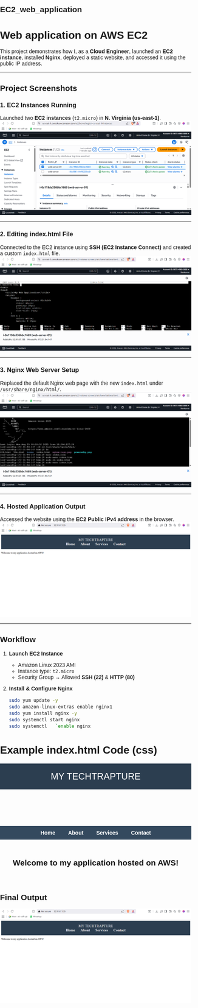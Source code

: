 ## EC2_web_application


#  Web application on AWS EC2  

This project demonstrates how I, as a **Cloud Engineer**, launched an **EC2 instance**, installed **Nginx**, deployed a static website, and accessed it using the public IP address.  

---

##  Project Screenshots  

### 1. EC2 Instances Running  
Launched two **EC2 instances** (`t2.micro`) in **N. Virginia (us-east-1)**.  
![EC2 Instances](images/ec2_instance.png)  

---

### 2. Editing index.html File  
Connected to the EC2 instance using **SSH (EC2 Instance Connect)** and created a custom `index.html` file.  
![Editing HTML File](images/index.html_for_web_application.png)  

---

### 3. Nginx Web Server Setup  
Replaced the default Nginx web page with the new `index.html` under `/usr/share/nginx/html/`.  
![Nginx Setup](images/nginx.code.png)  

---

### 4. Hosted Application Output  
Accessed the website using the **EC2 Public IPv4 address** in the browser.  
![Hosted Website](images/Output_web_application.png)  

---

##  Workflow  

1. **Launch EC2 Instance**  
   - Amazon Linux 2023 AMI  
   - Instance type: `t2.micro`  
   - Security Group → Allowed **SSH (22)** & **HTTP (80)**  

2. **Install & Configure Nginx**  
   ```bash
   sudo yum update -y
   sudo amazon-linux-extras enable nginx1
   sudo yum install nginx -y
   sudo systemctl start nginx
   sudo systemctl   `enable nginx

# Example index.html Code (css)

<!DOCTYPE html>
<html>
<head>
    <title>MY TECHTRAPTURE</title>
    <style>
        body {
            font-family: Arial, sans-serif;
            margin: 0;
            padding: 0;
        }
        header {
            background-color: #2c3e50;
            color: white;
            padding: 20px;
            text-align: center;
            font-size: 24px;
        }
        nav {
            text-align: center;
            background: #34495e;
            padding: 10px;
        }
        nav a {
            color: white;
            margin: 0 15px;
            text-decoration: none;
            font-weight: bold;
        }
        section {
            padding: 20px;
            text-align: center;
        }
    </style>
</head>
<body>
    <header>
        MY TECHTRAPTURE
    </header>
    <nav>
        <a href="#">Home</a>
        <a href="#">About</a>
        <a href="#">Services</a>
        <a href="#">Contact</a>
    </nav>
    <section>
        <h2>Welcome to my application hosted on AWS!</h2>
    </section>
</body>
</html>


## Final Output 
![Output](images/Output_web_application.png)